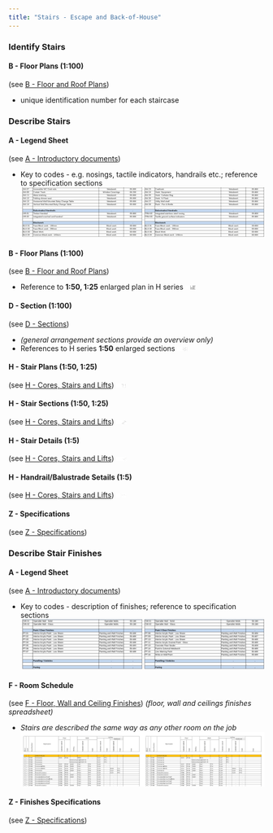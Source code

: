 ```yaml
---
title: "Stairs - Escape and Back-of-House"
---
```

### Identify Stairs

#### B - Floor Plans (1:100)
(see [B - Floor and Roof Plans](notes/1_Documentation%20Codex/1b_Alphabet/B%20-%20Floor%20and%20Roof%20Plans.md))
- unique identification number for each staircase

### Describe Stairs

#### A - Legend Sheet
(see [A - Introductory documents](notes/1_Documentation%20Codex/1b_Alphabet/A%20-%20Introductory%20documents.md))
- Key to codes - e.g. nosings, tactile indicators, handrails etc.; reference to specification sections
![01-image 6](notes/1_Documentation%20Codex/1c_Building%20Components/assets/01-image%206.svg)

#### B - Floor Plans (1:100)
(see [B - Floor and Roof Plans](notes/1_Documentation%20Codex/1b_Alphabet/B%20-%20Floor%20and%20Roof%20Plans.md))
- Reference to **1:50, 1:25** enlarged plan in H series
![02-image 10.55.03 am](notes/1_Documentation%20Codex/1c_Building%20Components/assets/02-image%2010.55.03%20am.svg)

#### D - Section (1:100)
(see [D - Sections](notes/1_Documentation%20Codex/1b_Alphabet/D%20-%20Sections.md))
- _(general arrangement sections provide an overview only)_
- References to H series **1:50** enlarged sections
![03-image 6](notes/1_Documentation%20Codex/1c_Building%20Components/assets/03-image%206.svg)

#### H - Stair Plans (1:50, 1:25)
(see [H - Cores, Stairs and Lifts](notes/1_Documentation%20Codex/1b_Alphabet/H%20-%20Cores,%20Stairs%20and%20Lifts.md))
![04-image 6](notes/1_Documentation%20Codex/1c_Building%20Components/assets/04-image%206.svg)

#### H - Stair Sections (1:50, 1:25)
(see [H - Cores, Stairs and Lifts](notes/1_Documentation%20Codex/1b_Alphabet/H%20-%20Cores,%20Stairs%20and%20Lifts.md))
![05-image 4](notes/1_Documentation%20Codex/1c_Building%20Components/assets/05-image%204.svg)

#### H - Stair Details (1:5)
(see [H - Cores, Stairs and Lifts](notes/1_Documentation%20Codex/1b_Alphabet/H%20-%20Cores,%20Stairs%20and%20Lifts.md))
![06-image 4](notes/1_Documentation%20Codex/1c_Building%20Components/assets/06-image%204.svg)

#### H - Handrail/Balustrade Setails (1:5)
(see [H - Cores, Stairs and Lifts](notes/1_Documentation%20Codex/1b_Alphabet/H%20-%20Cores,%20Stairs%20and%20Lifts.md))
![07-image 3](notes/1_Documentation%20Codex/1c_Building%20Components/assets/07-image%203.svg)

#### Z - Specifications
(see [Z - Specifications](notes/1_Documentation%20Codex/1b_Alphabet/Z%20-%20Specifications.md))


### Describe Stair Finishes

#### A - Legend Sheet
(see [A - Introductory documents](notes/1_Documentation%20Codex/1b_Alphabet/A%20-%20Introductory%20documents.md))
- Key to codes - description of finishes; reference to specification sections
![09-image 2](notes/1_Documentation%20Codex/1c_Building%20Components/assets/09-image%202.svg)

#### F - Room Schedule
(see [F - Floor, Wall and Ceiling Finishes](notes/1_Documentation%20Codex/1b_Alphabet/F%20-%20Floor,%20Wall%20and%20Ceiling%20Finishes.md))
_(floor, wall and ceilings finishes spreadsheet)_
- _Stairs are described the same way as any other room on the job_
![10-image 1](notes/1_Documentation%20Codex/1c_Building%20Components/assets/10-image%201.svg)

#### Z - Finishes Specifications
(see [Z - Specifications](notes/1_Documentation%20Codex/1b_Alphabet/Z%20-%20Specifications.md))

